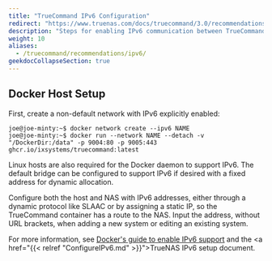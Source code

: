```yaml
---
title: "TrueCommand IPv6 Configuration"
redirect: "https://www.truenas.com/docs/truecommand/3.0/recommendations/ipv6/"
description: "Steps for enabling IPv6 communication between TrueCommand and a TrueNAS."
weight: 10
aliases:
  - /truecommand/recommendations/ipv6/
geekdocCollapseSection: true
---
```


## Docker Host Setup

First, create a non-default network with IPv6 explicitly enabled:

```
joe@joe-minty:~$ docker network create --ipv6 NAME
joe@joe-minty:~$ docker run --network NAME --detach -v "/DockerDir:/data" -p 9004:80 -p 9005:443 ghcr.io/ixsystems/truecommand:latest
```

Linux hosts are also required for the Docker daemon to support IPv6.
The default bridge can be configured to support IPv6 if desired with a fixed address for dynamic allocation.

Configure both the host and NAS with IPv6 addresses, either through a dynamic protocol like SLAAC or by assigning a static IP, so the TrueCommand container has a route to the NAS.
Input the address, without URL brackets, when adding a new system or editing an existing system.

For more information, see <a href="https://docs.docker.com/config/daemon/ipv6/">Docker's guide to enable IPv6 support</a> and the <a href="{{< relref "ConfigureIPv6.md" >}}">TrueNAS IPv6 setup document</a>.
